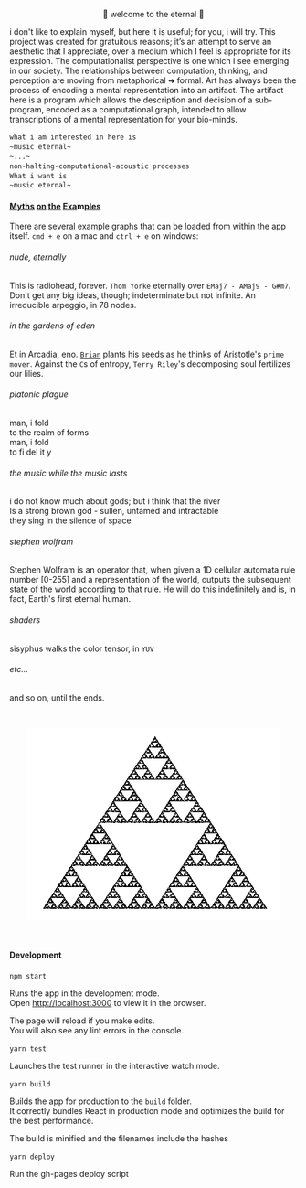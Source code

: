 <p align="center">👾 welcome to the eternal 👾</p>

i don't like to explain myself, but here it is useful; for you, i will try. This project was created for gratuitous reasons; it’s an attempt to serve an aesthetic that I appreciate, over a medium which I feel is appropriate for its expression. The computationalist perspective is one which I see emerging in our society. The relationships between computation, thinking, and perception are moving from metaphorical ➜ formal. Art has always been the process of encoding a mental representation into an artifact. The artifact here is a program which allows the description and decision of a sub-program, encoded as a computational graph, intended to allow transcriptions of a mental representation for your bio-minds. 

```bash
what i am interested in here is 
~music eternal~ 
~...~
non-halting-computational-acoustic processes 
What i want is 
~music eternal~
```

#### [M](https://soundcloud.com/bafta/charlie-kaufman-screenwriting-lecture)[y](https://www.robcheung.com/essays/notes-on-computation-and-narrative)[t](https://www.youtube.com/watch?v=WRdJCFEqFTU)[h](https://www.youtube.com/watch?v=XDwskCqfwOM)[s](https://www.google.com/search?amp%3Baqs=chrome.0.35i39j69i57j35i39j0l3.2610j0j9&amp%3Bie=UTF-8&amp%3Boq=porco+&amp%3Bsourceid=chrome&q=porco+rosso) [o](https://www.amazon.com/Underground-Vintage-Classics-Fyodor-Dostoevsky/dp/067973452X)[n](https://www.ribbonfarm.com/2015/06/04/puzzle-theory/) [t](https://www.esquire.com/lifestyle/a4310/the-crack-up/)[h](https://en.wikisource.org/wiki/The_Kiss_%28Chekhov/Garnett%29)[e](https://www.amazon.com/Lighthouse-Virginia-Woolf/dp/0156907399/ref%3Dsr_1_1?amp%3Bie=UTF8&amp%3Bkeywords=to+the+lighthouse&amp%3Bqid=1495735618&amp%3Bsr=1-1&s=books) [E](https://www.amazon.com/Myth-Sisyphus-Other-Essays/dp/0679733736/ref%3Dsr_1_1?amp%3Bie=UTF8&amp%3Bkeywords=the+myth+of+sisyphus&amp%3Bqid=1495735689&amp%3Bsr=1-1&s=books)[x](https://jsomers.net/DFW_TV.pdf)[a](https://www.youtube.com/watch?v=9V884vjLfnM)m[p](https://www.amazon.com/Labyrinths-Directions-Paperbook-Jorge-Borges/dp/0811216993/ref%3Dpd_lpo_sbs_14_t_0?_encoding=UTF8&amp%3Bpsc=1&amp%3BrefRID=D1N8M50SYBM5VH45D089)[l](https://www.youtube.com/watch?v=nWCD9EtKPAY)[e](https://www.google.com/maps/place/Archimedes+Banya/@37.7305314,-122.3749167,17z/data=!3m1!4b1!4m5!3m4!1s0x808f7f69f39bc0b7:0x87813c37cf522568!8m2!3d37.7305314!4d-122.372728)[s](https://www.youtube.com/watch?v=VT9k5NHCdvQ)

There are several example graphs that can be loaded from within the app itself. `cmd + e` on a mac and `ctrl + e` on windows:

###### nude, eternally
This is radiohead, forever. `Thom Yorke` eternally over `EMaj7 - AMaj9 - G#m7`. Don't get any big ideas, though; indeterminate but not infinite. An irreducible arpeggio, in 78 nodes.

###### in the gardens of eden
Et in Arcadia, eno. [`Brian`](https://www.edge.org/conversation/brian_eno-composers-as-gardeners) plants his seeds as he thinks of Aristotle's `prime mover`. Against the `C`s of entropy, `Terry Riley`'s decomposing soul fertilizes our lilies.  

###### platonic plague
man, i fold<br>
to the realm of forms<br>
man, i fold<br>
to fi del it y

###### the music while the music lasts
i do not know much about gods; but i think that the river<br>
Is a strong brown god - sullen, untamed and intractable<br>
they sing in the silence of space

###### stephen wolfram
Stephen Wolfram is an operator that, when given a 1D cellular automata rule number [0-255] and a representation of the world, outputs the subsequent state of the world according to that rule. He will do this indefinitely and is, in fact, Earth's first eternal human.

###### shaders
sisyphus walks the color tensor, in `YUV`

###### etc...
and so on, until the ends.

<br/><p align="center"><img src="public/sierpinski.gif" alt="sierpinskiksnipreis"></p><br/>


#### Development

`npm start`

Runs the app in the development mode.<br>
Open [http://localhost:3000](http://localhost:3000) to view it in the browser.

The page will reload if you make edits.<br>
You will also see any lint errors in the console.

`yarn test`

Launches the test runner in the interactive watch mode.<br>

`yarn build`

Builds the app for production to the `build` folder.<br>
It correctly bundles React in production mode and optimizes the build for the best performance.

The build is minified and the filenames include the hashes

`yarn deploy`

Run the gh-pages deploy script

